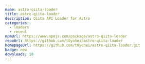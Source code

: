 ```yaml
---
name: astro-qiita-loader
title: astro-qiita-loader
description: Qiita API Loader for Astro
categories:
  - loaders
  - recent
npmUrl: https://www.npmjs.com/package/astro-qiita-loader
repoUrl: https://github.com/t0yohei/astro-qiita-loader
homepageUrl: https://github.com/t0yohei/astro-qiita-loader.git
badge: new
downloads: 10
---
```


